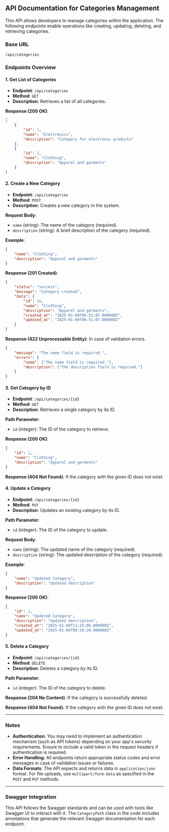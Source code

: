 ## API Documentation for Categories Management

This API allows developers to manage categories within the application. The following endpoints enable operations like creating, updating, deleting, and retrieving categories.

### Base URL

```
/api/categories
```

### Endpoints Overview

#### 1. **Get List of Categories**

-   **Endpoint**: `/api/categories`
-   **Method**: `GET`
-   **Description**: Retrieves a list of all categories.

**Response (200 OK)**:

```json
[
    {
        "id": 1,
        "name": "Electronics",
        "description": "Category for electronic products"
    },
    {
        "id": 2,
        "name": "Clothing",
        "description": "Apparel and garments"
    }
]
```

#### 2. **Create a New Category**

-   **Endpoint**: `/api/categories`
-   **Method**: `POST`
-   **Description**: Creates a new category in the system.

**Request Body**:

-   `name` (string): The name of the category (required).
-   `description` (string): A brief description of the category (required).

**Example**:

```json
{
    "name": "Clothing",
    "description": "Apparel and garments"
}
```

**Response (201 Created)**:

```json
{
    "status": "success",
    "message": "Category created",
    "data": {
        "id": 16,
        "name": "Clothing",
        "description": "Apparel and garments",
        "created_at": "2025-01-09T06:51:07.000000Z",
        "updated_at": "2025-01-09T06:51:07.000000Z"
    }
}
```

**Response (422 Unprocessable Entity)**: In case of validation errors.

```json
{
    "message": "The name field is required.",
    "errors": {
        "name": ["The name field is required."],
        "description": ["The description field is required."]
    }
}
```

#### 3. **Get Category by ID**

-   **Endpoint**: `/api/categories/{id}`
-   **Method**: `GET`
-   **Description**: Retrieves a single category by its ID.

**Path Parameter**:

-   `id` (integer): The ID of the category to retrieve.

**Response (200 OK)**:

```json
{
    "id": 1,
    "name": "Clothing",
    "description": "Apparel and garments"
}
```

**Response (404 Not Found)**: If the category with the given ID does not exist.

#### 4. **Update a Category**

-   **Endpoint**: `/api/categories/{id}`
-   **Method**: `PUT`
-   **Description**: Updates an existing category by its ID.

**Path Parameter**:

-   `id` (integer): The ID of the category to update.

**Request Body**:

-   `name` (string): The updated name of the category (required).
-   `description` (string): The updated description of the category (required).

**Example**:

```json
{
    "name": "Updated Category",
    "description": "Updated description"
}
```

**Response (200 OK)**:

```json
{
    "id": 1,
    "name": "Updated Category",
    "description": "Updated description",
    "created_at": "2025-01-08T11:25:06.000000Z",
    "updated_at": "2025-01-09T06:56:20.000000Z"
}
```

#### 5. **Delete a Category**

-   **Endpoint**: `/api/categories/{id}`
-   **Method**: `DELETE`
-   **Description**: Deletes a category by its ID.

**Path Parameter**:

-   `id` (integer): The ID of the category to delete.

**Response (204 No Content)**: If the category is successfully deleted.

**Response (404 Not Found)**: If the category with the given ID does not exist.

---

### Notes

-   **Authentication**: You may need to implement an authentication mechanism (such as API tokens) depending on your app's security requirements. Ensure to include a valid token in the request headers if authentication is required.
-   **Error Handling**: All endpoints return appropriate status codes and error messages in case of validation issues or failures.
-   **Data Formats**: The API expects and returns data in `application/json` format. For file uploads, use `multipart/form-data` as specified in the `POST` and `PUT` methods.

---

### Swagger Integration

This API follows the Swagger standards and can be used with tools like Swagger UI to interact with it. The `CategoryPath` class in the code includes annotations that generate the relevant Swagger documentation for each endpoint.
